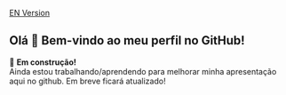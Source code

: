 [EN Version](README.EN.md)

## Olá 👋 Bem-vindo ao meu perfil no GitHub!

🚧 **Em construção!**  
Ainda estou trabalhando/aprendendo para melhorar minha apresentação aqui no github. Em breve ficará atualizado!

<!--
**DinisSimoes/DinisSimoes** is a ✨ _special_ ✨ repository because its `README.md` (this file) appears on your GitHub profile.

Here are some ideas to get you started:

- 🔭 I’m currently working on ...
- 🌱 I’m currently learning ...
- 👯 I’m looking to collaborate on ...
- 🤔 I’m looking for help with ...
- 💬 Ask me about ...
- 📫 How to reach me: ...
- 😄 Pronouns: ...
- ⚡ Fun fact: ...
-->
